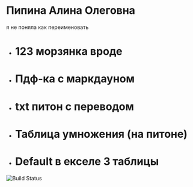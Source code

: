 # Пипина Алина Олеговна
я не поняла как переименовать
- # 123 морзянка вроде
- # Пдф-ка с маркдауном
- # txt питон с переводом
- # Таблица умножения (на питоне)
- # Default в екселе 3 таблицы
![Build Status](https://static.findanime.net/uploads/pics/00/84/061_o.jpg)
